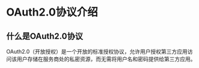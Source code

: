# OAuth2.0协议介绍
## 什么是OAuth2.0协议
OAuth2.0（开放授权）是一个开放的标准授权协议，允许用户授权第三方应用访问该用户存储在服务商处的私密资源，而无需将用户名和密码提供给第三方应用。
